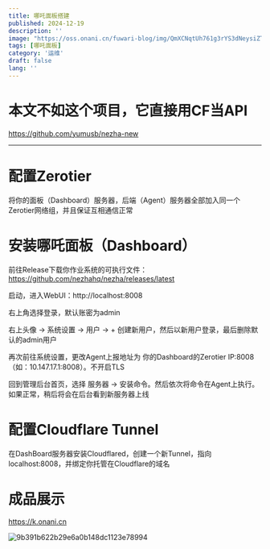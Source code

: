 ```yaml
---
title: 哪吒面板搭建
published: 2024-12-19
description: ''
image: "https://oss.onani.cn/fuwari-blog/img/QmXCNqtUh761g3rYS3dNeysiZTEBgk1ozamWUNy3bHXnvC"
tags: [哪吒面板]
category: '运维'
draft: false 
lang: ''
---
```


# 本文不如这个项目，它直接用CF当API
https://github.com/yumusb/nezha-new

---

# 配置Zerotier
将你的面板（Dashboard）服务器，后端（Agent）服务器全部加入同一个Zerotier网络组，并且保证互相通信正常

# 安装哪吒面板（Dashboard）
前往Release下载你作业系统的可执行文件：https://github.com/nezhahq/nezha/releases/latest

启动，进入WebUI：http://localhost:8008

右上角选择登录，默认账密为admin

右上头像 -> 系统设置 -> 用户 -> +
创建新用户，然后以新用户登录，最后删除默认的admin用户

再次前往系统设置，更改Agent上报地址为 你的Dashboard的Zerotier IP:8008（如：10.147.17.1:8008）。不开启TLS

回到管理后台首页，选择 服务器 -> 安装命令。然后依次将命令在Agent上执行。如果正常，稍后将会在后台看到新服务器上线

# 配置Cloudflare Tunnel
在DashBoard服务器安装Cloudflared，创建一个新Tunnel，指向localhost:8008，并绑定你托管在Cloudflare的域名

# 成品展示
https://k.onani.cn



![9b391b622b29e6a0b148dc1123e78994](https://oss.onani.cn/fuwari-blog/img/QmXCNqtUh761g3rYS3dNeysiZTEBgk1ozamWUNy3bHXnvC)
